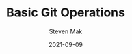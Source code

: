 ---
title: "Basic Git Operations"
linkTitle: "Basic Operations"
description: "An explanation of how to add, commit, and push files."
weight: 1
date: 2021-09-09
author: Steven Mak
---